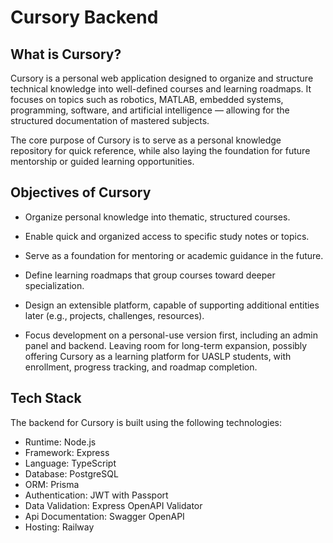 # Cursory Backend

## What is Cursory?

Cursory is a personal web application designed to organize and structure technical knowledge into well-defined courses and learning roadmaps. It focuses on topics such as robotics, MATLAB, embedded systems, programming, software, and artificial intelligence — allowing for the structured documentation of mastered subjects.

The core purpose of Cursory is to serve as a personal knowledge repository for quick reference, while also laying the foundation for future mentorship or guided learning opportunities.

## Objectives of Cursory

- Organize personal knowledge into thematic, structured courses.

- Enable quick and organized access to specific study notes or topics.

- Serve as a foundation for mentoring or academic guidance in the future.

- Define learning roadmaps that group courses toward deeper specialization.

- Design an extensible platform, capable of supporting additional entities later (e.g., projects, challenges, resources).

- Focus development on a personal-use version first, including an admin panel and backend. Leaving room for long-term expansion, possibly offering Cursory as a learning platform for UASLP students, with enrollment, progress tracking, and roadmap completion.

## Tech Stack

The backend for Cursory is built using the following technologies:

- Runtime: Node.js
- Framework: Express
- Language: TypeScript
- Database: PostgreSQL
- ORM: Prisma
- Authentication: JWT with Passport
- Data Validation: Express OpenAPI Validator
- Api Documentation: Swagger OpenAPI
- Hosting: Railway
